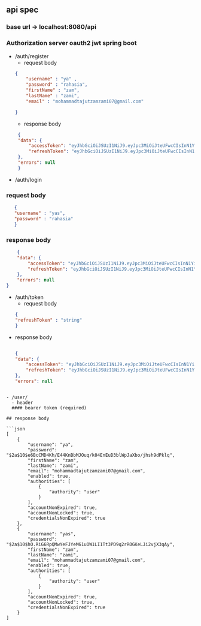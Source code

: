 ## api spec

### base url -> localhost:8080/api

### Authorization server oauth2 jwt spring boot
    
 - /auth/register
   - request body
    ```json
    {
        "username" : "ya" , 
        "password" : "rahasia",
        "firstName" : "zam",
        "lastName" : "zami",
        "email" : "mohammadtajutzamzami07@gmail.com"
    
    }
    ```
   - response body
   ```json
    {
    "data": {
        "accessToken": "eyJhbGciOiJSUzI1NiJ9.eyJpc3MiOiJteUFwcCIsInN1YiI6InlhIiwiZXhwIjoxNjg2MDMxNTk3LCJpYXQiOjE2ODYwMzEyOTd9.FkwvGituWbymVw8KDTy43nRQuYI2ZauFUpxN4sr9kz9PX-o3iN9eTxmq6GWSjxy3Cvl2ufPoo1F8MjeBjF9RJHRNLnfRoxaa-t5epVpKWY-HJ-bfbtC1URk70kuKd4hROdz2cup55CRXeedkTxS6AhC3mB06-4kDo5sh2r7uKB6-IAAezwGTuaTio3hTrQ-QJnIzYZPfpJ8ML18O0kFJhwlQhtLFs4L-af5vrxfPSgw4XE7Vj5kDHourN6f0FnVg4p8QjCGAQZfgL5HByQjU2VwbiXCf8ywMZh5RWmqvReOwbggZP76RrD3nUwBNOGoJ1lLDphqoamcJK9U6rOCduQ",
        "refreshToken": "eyJhbGciOiJSUzI1NiJ9.eyJpc3MiOiJteUFwcCIsInN1YiI6InlhIiwiZXhwIjoxNjg2MDMxNDE3LCJpYXQiOjE2ODYwMzEyOTd9.ZK026XslaRCkoPWeA6t7l7IFQWbdg3GpJsLx-S1sKuD1phJO8mxh1NGPtJwDCJbatHUi3NJLPmecQ0ZnQj2waQndys0PEm88Ew27kj8gyJBS7ynwqsS8bgWwWbChmvOpKB-hSRxkzFTtLrjtCwCtw0S09hXBYOGw3ZC54Iq0_wV_kX76JgC4aeuCkJDLt9YP1dU4lEMnUjUiVGMAuJrswMgjGMI9PWhFNAZgo__HnAyQw4T18ne5rJXi9Tb52DlPvNMsOQcsRKFGy5UOb97A7st2TpBpqlOB4NuKvgeORWpPbBKiK-AaLls4huAXN414sS9vwKUKfio3dDKuZ6Ejgw"
    },
    "errors": null
    }
 - /auth/login
 ### request body
 ```json
    {
    "username" : "yas",
    "password" : "rahasia"
    } 
 ```
### response body
```json
    {
    "data": {
        "accessToken": "eyJhbGciOiJSUzI1NiJ9.eyJpc3MiOiJteUFwcCIsInN1YiI6InlhcyIsImV4cCI6MTY4NjAzMTY3MywiaWF0IjoxNjg2MDMxMzczfQ.Ux7_6reMSuLDj9TwSlwKMsEUfp4EThHNuonqeMJz5U7o81VrSu7PNiT6Pjtd98x_-O9rLColbijoEJmyZ-knQKKEAV1kchssdVdJUfgY2wmauTBAIogwYlHVB3bghg0cRkgHHxbDrEA4Q0_I5rb9DeGhhcvkED3nhuAW2tZu9loTem89QXN539YlKrejd125llhjlLdSq0uZBs3b5esZcz7iXTlObRIKk-mnGam_PNrW-TMf9ragSvlIQU4d0CrMmG7Ei9xJ1FAsBmWyV-tsNq5eGi_GR6CA67GJqTII9oAx4vDO6IGSQGW1yI8QOgHZM6zTUVFYWnC-FJa8cBfSgw",
        "refreshToken": "eyJhbGciOiJSUzI1NiJ9.eyJpc3MiOiJteUFwcCIsInN1YiI6InlhcyIsImV4cCI6MTY4NjAzMTQ5MywiaWF0IjoxNjg2MDMxMzczfQ.XBfsQiOe9EBbMnV942TE0C96O5RtGCLs2lzgO6S7Vd8uvr5qJbZcOXQ4p0azDNoqZKqWJ_47p9Tt_gjOGFWOsxyQsekNjPIGAmtQqpaOiFshQx00oC6hUtnkcX87tYXoR00jGhfPCya8aq_qKeiK6sQ81Kg2XrAov18YP5FOVphE5JrzFuUjdia5enCsACiGrHpVVzl6jl1TACTLWT7tHrgTQcmCibtrsG1PMrYzcY6NQTYfbnEsUfQt9q7iud1pfgYdp7XSf_DtnKq0CaoRUHMC96AFipoOfvmQrA8rx1WhUuJe6mCYQ8-ggB7Ks473PTFVnubT_2tsu2FI0vSY1g"
    },
    "errors": null
}
```

- /auth/token
  - request body
  ```json
  {
  "refreshToken" : "string"
  }
    ```
 - response body
    ```json

    {
    "data": {
        "accessToken": "eyJhbGciOiJSUzI1NiJ9.eyJpc3MiOiJteUFwcCIsInN1YiI6InlhcyIsImV4cCI6MTY4NjAzMTY3MywiaWF0IjoxNjg2MDMxMzczfQ.Ux7_6reMSuLDj9TwSlwKMsEUfp4EThHNuonqeMJz5U7o81VrSu7PNiT6Pjtd98x_-O9rLColbijoEJmyZ-knQKKEAV1kchssdVdJUfgY2wmauTBAIogwYlHVB3bghg0cRkgHHxbDrEA4Q0_I5rb9DeGhhcvkED3nhuAW2tZu9loTem89QXN539YlKrejd125llhjlLdSq0uZBs3b5esZcz7iXTlObRIKk-mnGam_PNrW-TMf9ragSvlIQU4d0CrMmG7Ei9xJ1FAsBmWyV-tsNq5eGi_GR6CA67GJqTII9oAx4vDO6IGSQGW1yI8QOgHZM6zTUVFYWnC-FJa8cBfSgw",
        "refreshToken": "eyJhbGciOiJSUzI1NiJ9.eyJpc3MiOiJteUFwcCIsInN1YiI6InlhcyIsImV4cCI6MTY4NjAzMTQ5MywiaWF0IjoxNjg2MDMxMzczfQ.XBfsQiOe9EBbMnV942TE0C96O5RtGCLs2lzgO6S7Vd8uvr5qJbZcOXQ4p0azDNoqZKqWJ_47p9Tt_gjOGFWOsxyQsekNjPIGAmtQqpaOiFshQx00oC6hUtnkcX87tYXoR00jGhfPCya8aq_qKeiK6sQ81Kg2XrAov18YP5FOVphE5JrzFuUjdia5enCsACiGrHpVVzl6jl1TACTLWT7tHrgTQcmCibtrsG1PMrYzcY6NQTYfbnEsUfQt9q7iud1pfgYdp7XSf_DtnKq0CaoRUHMC96AFipoOfvmQrA8rx1WhUuJe6mCYQ8-ggB7Ks473PTFVnubT_2tsu2FI0vSY1g"
    },
    "errors": null

```

- /user/
  - header
  #### bearer token (required)
 
## response body

```json
[
    {
        "username": "ya",
        "password": "$2a$10$e6BcCMD4Kh/E44KnBbMJOuq/k04EnEuD3blWpJaXbo/jhsh9dPklq",
        "firstName": "zam",
        "lastName": "zami",
        "email": "mohammadtajutzamzami07@gmail.com",
        "enabled": true,
        "authorities": [
            {
                "authority": "user"
            }
        ],
        "accountNonExpired": true,
        "accountNonLocked": true,
        "credentialsNonExpired": true
    },
    {
        "username": "yas",
        "password": "$2a$10$hO.RiG6RpQMwYeFJYeM61uOW1LI1Tt3PD9q2rROGKeLJi2vjX3qAy",
        "firstName": "zam",
        "lastName": "zami",
        "email": "mohammadtajutzamzami07@gmail.com",
        "enabled": true,
        "authorities": [
            {
                "authority": "user"
            }
        ],
        "accountNonExpired": true,
        "accountNonLocked": true,
        "credentialsNonExpired": true
    }
]
```
    
